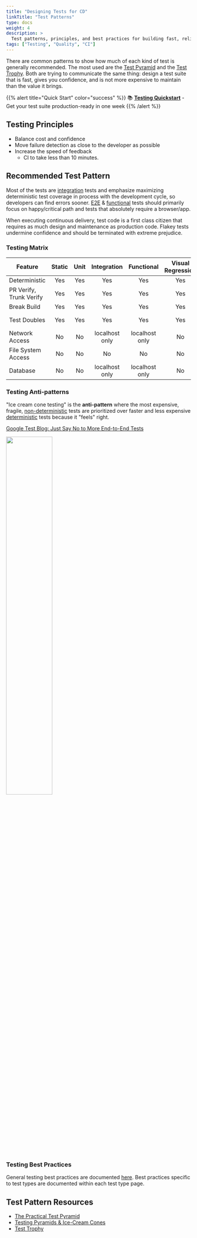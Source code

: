 ```yaml
---
title: "Designing Tests for CD"
linkTitle: "Test Patterns"
type: docs
weight: 4
description: >
  Test patterns, principles, and best practices for building fast, reliable test suites that enable Continuous Delivery
tags: ["Testing", "Quality", "CI"]
---
```


There are common patterns to show how much of each kind of test is generally recommended. The most used are the [Test Pyramid](https://martinfowler.com/articles/practical-test-pyramid.html) and the [Test Trophy](https://kentcdodds.com/blog/write-tests). Both are trying to communicate the same thing: design a test suite that is fast, gives you confidence, and is not more expensive to maintain than the value it brings.

{{% alert title="Quick Start" color="success" %}}
📚 **[Testing Quickstart](/docs/testing/testing-quickstart)** - Get your test suite production-ready in one week
{{% /alert %}}

## Testing Principles

- Balance cost and confidence
- Move failure detection as close to the developer as possible
- Increase the speed of feedback
  - CI to take less than 10 minutes.

## Recommended Test Pattern

Most of the tests are [integration](/docs/testing/integration) tests and emphasize maximizing deterministic test coverage in process with the development cycle, so developers can find errors sooner. [E2E](/docs/testing/e2e) & [functional](/docs/testing/functional) tests should primarily focus on happy/critical path and tests that absolutely require a browser/app.

When executing continuous delivery, test code is a first class citizen that requires as much design and maintenance as production code. Flakey tests undermine confidence and should be terminated with extreme prejudice.

### Testing Matrix

| Feature                  | Static | Unit |  Integration   |   Functional   | Visual Regression |    Contract    | E2E |
| ------------------------ | :----: | :--: | :------------: | :------------: | :---------------: | :------------: | :-: |
| Deterministic            |  Yes   | Yes  |      Yes       |      Yes       |        Yes        |       No       | No  |
| PR Verify, Trunk Verify |  Yes   | Yes  |      Yes       |      Yes       |        Yes        |       No       | No  |
| Break Build              |  Yes   | Yes  |      Yes       |      Yes       |        Yes        |       No       | No  |
| Test Doubles             |  Yes   | Yes  |      Yes       |      Yes       |        Yes        | See Definition | No  |
| Network Access           |   No   |  No  | localhost only | localhost only |        No         |      Yes       | Yes |
| File System Access       |   No   |  No  |       No       |       No       |        No         |       No       | Yes |
| Database                 |   No   |  No  | localhost only | localhost only |        No         |      Yes       | Yes |

### Testing Anti-patterns

"Ice cream cone testing" is the **anti-pattern** where the most expensive, fragile, [non-deterministic](/docs/reference/glossary#non-deterministic-test) tests are prioritized over faster and less expensive [deterministic](/docs/reference/glossary#deterministic-test) tests because it "feels" right.

[Google Test Blog: Just Say No to More End-to-End Tests](https://testing.googleblog.com/2015/04/just-say-no-to-more-end-to-end-tests.html)

<img src="/images/testing-images/ice-cream-cones-software-testing.png" width="50%" />

### Testing Best Practices

General testing best practices are documented [here](/docs/testing/best-practices).  Best practices specific to test types are documented within each test type page.

## Test Pattern Resources

- [The Practical Test Pyramid](https://martinfowler.com/articles/practical-test-pyramid.html)
- [Testing Pyramids & Ice-Cream Cones](https://alisterscott.github.io/TestingPyramids.html)
- [Test Trophy](https://kentcdodds.com/blog/write-tests)
